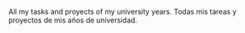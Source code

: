 All my tasks and proyects of my university years.
Todas mis tareas y proyectos de mis años de universidad.
